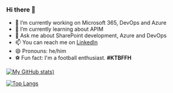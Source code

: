 ### Hi there :rainbow:

- 🔭 I’m currently working on Microsoft 365, DevOps and Azure
- 🌱 I’m currently learning about APIM
- 💬 Ask me about SharePoint development, Azure and DevOps
- 📫 You can reach me on [LinkedIn](https://www.linkedin.com/in/maheshmj24/)
- 😄 Pronouns: he/him
- ⚽ Fun fact: I'm a football enthusiast. **#KTBFFH**

[![My GitHub stats](https://github-readme-stats.vercel.app/api?username=maheshmj24&show_icons=true&theme=github_dark))](https://github.com/anuraghazra/github-readme-stats)

[![Top Langs](https://github-readme-stats.vercel.app/api/top-langs/?username=maheshmj24&layout=compact)](https://github.com/anuraghazra/github-readme-stats)

<!--
**maheshmj24/maheshmj24** is a ✨ _special_ ✨ repository because its `README.md` (this file) appears on your GitHub profile.

Here are some ideas to get you started:

- 🔭 I’m currently working on ...
- 🌱 I’m currently learning ...
- 👯 I’m looking to collaborate on ...
- 🤔 I’m looking for help with ...
- 💬 Ask me about ...
- 📫 How to reach me: ...
- 😄 Pronouns: ...
- ⚡ Fun fact: ...
-->

